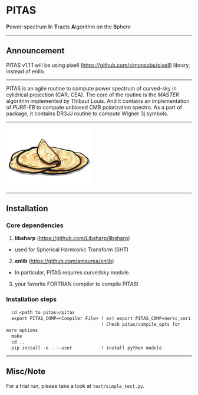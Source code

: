 # PITAS
**P**ower-spectrum **I**n **T**racts **A**lgorithm on the **S**phere

------
## Announcement ##

PITAS v1.1.1 will be using pixell (https://github.com/simonsobs/pixell) library, instead of enlib. 

------
PITAS is an agile routine to compute power spectrum of curved-sky in cylidrical projection (CAR, CEA). The core of the routine is the *MASTER* algorithm implemented by Thibaut Louis. And it contains an implementation of *PURE-EB* to compute unbiased CMB polarization spectra. As a part of package, it contains DR3JJ routine to compute Wigner 3j symbols.  

------

![alt text](https://github.com/dwhan89/pitas/blob/master/resource/pita2.jpg "PITAS")
 

------

## Installation

### Core dependencies
1. **libsharp** (https://github.com/Libsharp/libsharp)
* used for Spherical Harmronic Transform (SHT)
2. **enlib** (https://github.com/amaurea/enlib)
* In particular, PITAS requires curvedsky module.
3. your favorite FORTRAN compiler to compile PITAS!

### Installation steps
```
  cd <path to pitas>/pitas
  export PITAS_COMP=<Compiler File> ! ex) export PITAS_COMP=nersc_cori
                                    ! Check pitas/compile_opts for more options
  make
  cd ..
  pip install -e . --user           ! install python module 
```

------
## Misc/Note
For a trial run, please take a look at ```test/simple_test.py```.



